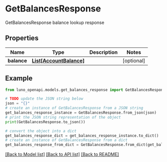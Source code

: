 # GetBalancesResponse

GetBalancesResponse balance lookup response

## Properties

Name | Type | Description | Notes
------------ | ------------- | ------------- | -------------
**balance** | [**List[AccountBalance]**](AccountBalance.md) |  | [optional] 

## Example

```python
from luno_openapi.models.get_balances_response import GetBalancesResponse

# TODO update the JSON string below
json = "{}"
# create an instance of GetBalancesResponse from a JSON string
get_balances_response_instance = GetBalancesResponse.from_json(json)
# print the JSON string representation of the object
print(GetBalancesResponse.to_json())

# convert the object into a dict
get_balances_response_dict = get_balances_response_instance.to_dict()
# create an instance of GetBalancesResponse from a dict
get_balances_response_from_dict = GetBalancesResponse.from_dict(get_balances_response_dict)
```
[[Back to Model list]](../README.md#documentation-for-models) [[Back to API list]](../README.md#documentation-for-api-endpoints) [[Back to README]](../README.md)


